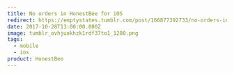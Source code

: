 ```yaml
---
title: No orders in HonestBee for iOS
redirect: https://emptystates.tumblr.com/post/166877392733/no-orders-in-honestbee-for-ios
date: 2017-10-28T13:00:00.000Z
image: tumblr_ovhjuokhzk1rdf37to1_1280.png
tags:
  - mobile
  - ios
product: HonestBee
---
```

